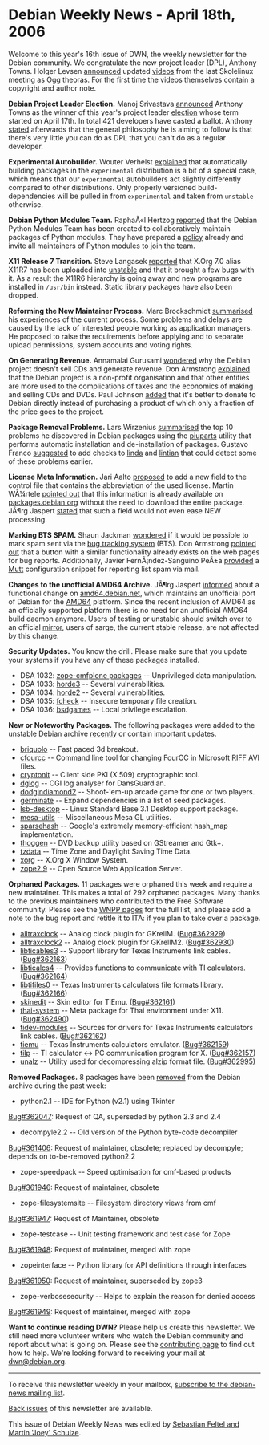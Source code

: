 
Debian Weekly News - April 18th, 2006
=====================================


Welcome to this year's 16th issue of DWN, the weekly newsletter for the
Debian community. We congratulate the new project leader (DPL), Anthony
Towns. Holger Levsen [announced](http://layer-acht.org/blog/debian/#1-14) updated [videos](http://meetings-archive.debian.net/pub/debian-meetings/2006/debian-edu-erkelenz/) from the last Skolelinux meeting as Ogg theoras. For the first
time the videos themselves contain a copyright and author note.


**Debian Project Leader Election.** Manoj Srivastava [announced](https://lists.debian.org/debian-devel-announce/2006/04/msg00004.html) Anthony Towns as the winner of this year's project leader [election](https://www.debian.org/vote/2006/vote_002) whose term started on April
17th. In total 421 developers have casted a ballot. Anthony [stated](https://lists.debian.org/debian-project/2006/04/msg00152.html)
afterwards that the general philosophy he is aiming to follow is that there's
very little you can do as DPL that you can't do as a regular developer.


**Experimental Autobuilder.** Wouter Verhelst [explained](https://lists.debian.org/debian-devel-announce/2006/04/msg00007.html) that automatically building packages in the
`experimental` distribution is a bit of a special case, which means
that our `experimental` autobuilders act slightly differently compared to other
distributions. Only properly versioned build-dependencies will be pulled in
from `experimental` and taken from `unstable`
otherwise.


**Debian Python Modules Team.** RaphaÃ«l Hertzog [reported](https://lists.debian.org/debian-devel-announce/2006/04/msg00008.html) that the Debian Python Modules Team has been created to
collaboratively maintain packages of Python modules. They have prepared a [policy](http://python-modules.alioth.debian.org/python-modules-policy.html) already and invite all maintainers of Python modules to join the
team.


**X11 Release 7 Transition.** Steve Langasek [reported](https://lists.debian.org/debian-devel-announce/2006/04/msg00010.html) that X.Org 7.0 alias X11R7 has been uploaded into [unstable](https://www.debian.org/releases/sid/) and that it brought a few bugs with
it. As a result the X11R6 hierarchy is going away and new programs are
installed in `/usr/bin` instead. Static library packages have also
been dropped.


**Reforming the New Maintainer Process.** Marc Brockschmidt [summarised](https://lists.debian.org/debian-project/2006/04/msg00163.html) his experiences of the current process. Some problems and
delays are caused by the lack of interested people working as application
managers. He proposed to raise the requirements before applying and to
separate upload permissions, system accounts and voting rights.


**On Generating Revenue.** Annamalai Gurusami [wondered](https://lists.debian.org/debian-project/2006/04/msg00221.html)
why the Debian project doesn't sell CDs and generate revenue. Don Armstrong
[explained](https://lists.debian.org/debian-project/2006/04/msg00240.html) that the Debian project is a non-profit organisation and that
other entities are more used to the complications of taxes and the economics
of making and selling CDs and DVDs. Paul Johnson [added](https://lists.debian.org/debian-project/2006/04/msg00244.html)
that it's better to donate to Debian directly instead of purchasing a product
of which only a fraction of the price goes to the project.


**Package Removal Problems.** Lars Wirzenius [summarised](https://lists.debian.org/debian-devel/2006/02/msg00693.html) the top 10 problems he discovered in Debian packages using the
[piuparts](https://packages.debian.org/piuparts) utility that
performs automatic installation and de-installation of packages. Gustavo
Franco [suggested](https://lists.debian.org/debian-devel/2006/02/msg00984.html) to add checks to [linda](https://packages.debian.org/linda) and [lintian](https://packages.debian.org/lintian) that
could detect some of these problems earlier.


**License Meta Information.** Jari Aalto [proposed](https://lists.debian.org/debian-devel/2006/02/msg00766.html) to add a new field to the control file that contains the
abbreviation of the used license. Martin WÃ¼rtele [pointed
out](https://lists.debian.org/debian-devel/2006/02/msg00769.html) that this information is already available on [packages.debian.org](https://packages.debian.org/) without the need to
download the entire package. JÃ¶rg Jaspert [stated](https://lists.debian.org/debian-devel/2006/02/msg00778.html)
that such a field would not even ease NEW processing.


**Marking BTS SPAM.** Shaun Jackman [wondered](https://lists.debian.org/debian-devel/2006/02/msg00811.html)
if it would be possible to mark spam sent via the [bug
tracking system](https://www.debian.org/Bugs/) (BTS). Don Armstrong [pointed
out](https://lists.debian.org/debian-devel/2006/02/msg00812.html) that a button with a similar functionality already exists on the web
pages for bug reports. Additionally, Javier FernÃ¡ndez-Sanguino PeÃ±a [provided](https://lists.debian.org/debian-devel/2006/02/msg01213.html)
a [Mutt](https://packages.debian.org/mutt) configuration snippet for
reporting list spam via mail.


**Changes to the unofficial AMD64 Archive.** JÃ¶rg Jaspert [informed](https://lists.debian.org/debian-devel-announce/2006/04/msg00005.html) about a functional change on [amd64.debian.net](http://amd64.debian.net/), which maintains an unofficial port of Debian for the [AMD64](https://www.debian.org/ports/amd64/) platform. Since the recent
inclusion of AMD64 as an officially supported platform there is no need
for an unofficial AMD64 build daemon anymore. Users of testing or
unstable should switch over to an official [mirror](https://www.debian.org/mirrors/list), users of sarge,
the current stable release, are not affected by this change.


**Security Updates.** You know the drill. Please make sure
that you update your systems if you have any of these packages installed.


* DSA 1032: [zope-cmfplone packages](https://www.debian.org/security/2006/dsa-1032) --
 Unprivileged data manipulation.
* DSA 1033: [horde3](https://www.debian.org/security/2006/dsa-1033) --
 Several vulnerabilities.
* DSA 1034: [horde2](https://www.debian.org/security/2006/dsa-1034) --
 Several vulnerabilities.
* DSA 1035: [fcheck](https://www.debian.org/security/2006/dsa-1035) --
 Insecure temporary file creation.
* DSA 1036: [bsdgames](https://www.debian.org/security/2006/dsa-1036) --
 Local privilege escalation.


**New or Noteworthy Packages.** The following packages were
added to the unstable Debian archive [recently](https://packages.debian.org/unstable/newpkg_main) or contain
important updates.


* [briquolo](https://packages.debian.org/unstable/games/briquolo)
 -- Fast paced 3d breakout.
* [cfourcc](https://packages.debian.org/unstable/graphics/cfourcc)
 -- Command line tool for changing FourCC in Microsoft RIFF AVI files.
* [cryptonit](https://packages.debian.org/unstable/x11/cryptonit)
 -- Client side PKI (X.509) cryptographic tool.
* [dglog](https://packages.debian.org/unstable/web/dglog)
 -- CGI log analyser for DansGuardian.
* [dodgindiamond2](https://packages.debian.org/unstable/games/dodgindiamond2)
 -- Shoot-'em-up arcade game for one or two players.
* [germinate](https://packages.debian.org/unstable/utils/germinate)
 -- Expand dependencies in a list of seed packages.
* [lsb-desktop](https://packages.debian.org/unstable/misc/lsb-desktop)
 -- Linux Standard Base 3.1 Desktop support package.
* [mesa-utils](https://packages.debian.org/unstable/x11/mesa-utils)
 -- Miscellaneous Mesa GL utilities.
* [sparsehash](https://packages.debian.org/unstable/libdevel/sparsehash)
 -- Google's extremely memory-efficient hash\_map implementation.
* [thoggen](https://packages.debian.org/unstable/graphics/thoggen)
 -- DVD backup utility based on GStreamer and Gtk+.
* [tzdata](https://packages.debian.org/unstable/libs/tzdata)
 -- Time Zone and Daylight Saving Time Data.
* [xorg](https://packages.debian.org/unstable/x11/xorg)
 -- X.Org X Window System.
* [zope2.9](https://packages.debian.org/unstable/web/zope2.9)
 -- Open Source Web Application Server.


**Orphaned Packages.** 11 packages were orphaned this week and
require a new maintainer. This makes a total of 292 orphaned packages. Many
thanks to the previous maintainers who contributed to the Free Software
community. Please see the [WNPP pages](https://www.debian.org/devel/wnpp/) for
the full list, and please add a note to the bug report and retitle it to ITA:
if you plan to take over a package.


* [alltraxclock](https://packages.debian.org/unstable/x11/gkrellm-alltraxclock)
 -- Analog clock plugin for GKrellM.
 ([Bug#362929](https://bugs.debian.org/362929))
* [alltraxclock2](https://packages.debian.org/unstable/x11/gkrellm-alltraxclock2)
 -- Analog clock plugin for GKrellM2.
 ([Bug#362930](https://bugs.debian.org/362930))
* [libticables3](https://packages.debian.org/unstable/libs/libticables3)
 -- Support library for Texas Instruments link cables.
 ([Bug#362163](https://bugs.debian.org/362163))
* [libticalcs4](https://packages.debian.org/unstable/libs/libticalcs4)
 -- Provides functions to communicate with TI calculators.
 ([Bug#362164](https://bugs.debian.org/362164))
* [libtifiles0](https://packages.debian.org/unstable/libs/libtifiles0)
 -- Texas Instruments calculators file formats library.
 ([Bug#362166](https://bugs.debian.org/362166))
* [skinedit](https://packages.debian.org/unstable/math/tiemu-skinedit)
 -- Skin editor for TiEmu.
 ([Bug#362161](https://bugs.debian.org/362161))
* [thai-system](https://packages.debian.org/unstable/misc/thai-system)
 -- Meta package for Thai environment under X11.
 ([Bug#362490](https://bugs.debian.org/362490))
* [tidev-modules](https://packages.debian.org/unstable/misc/tidev-modules-source)
 -- Sources for drivers for Texas Instruments calculators link cables.
 ([Bug#362162](https://bugs.debian.org/362162))
* [tiemu](https://packages.debian.org/unstable/math/tiemu)
 -- Texas Instruments calculators emulator.
 ([Bug#362159](https://bugs.debian.org/362159))
* [tilp](https://packages.debian.org/unstable/math/tilp)
 -- TI calculator <-> PC communication program for X.
 ([Bug#362157](https://bugs.debian.org/362157))
* [unalz](https://packages.debian.org/unstable/utils/unalz)
 -- Utility used for decompressing alzip format file.
 ([Bug#362995](https://bugs.debian.org/362995))


**Removed Packages.** 8 packages have been [removed](https://ftp-master.debian.org/removals.txt) from the Debian
archive during the past week:


* python2.1 -- IDE for Python (v2.1) using Tkinter
   
[Bug#362047](https://bugs.debian.org/362047):
 Request of QA, superseded by python 2.3 and 2.4
* decompyle2.2 -- Old version of the Python byte-code decompiler
   
[Bug#361406](https://bugs.debian.org/361406):
 Request of maintainer, obsolete; replaced by decompyle; depends on to-be-removed python2.2
* zope-speedpack -- Speed optimisation for cmf-based products
   
[Bug#361946](https://bugs.debian.org/361946):
 Request of maintainer, obsolete
* zope-filesystemsite -- Filesystem directory views from cmf
   
[Bug#361947](https://bugs.debian.org/361947):
 Request of Maintainer, obsolete
* zope-testcase -- Unit testing framework and test case for Zope
   
[Bug#361948](https://bugs.debian.org/361948):
 Request of maintainer, merged with zope
* zopeinterface -- Python library for API definitions through interfaces
   
[Bug#361950](https://bugs.debian.org/361950):
 Request of maintainer, superseded by zope3
* zope-verbosesecurity -- Helps to explain the reason for denied access
   
[Bug#361949](https://bugs.debian.org/361949):
 Request of maintainer, merged with zope


**Want to continue reading DWN?** Please help us create this
newsletter. We still need more volunteer writers who watch the Debian
community and report about what is going on. Please see the [contributing page](https://www.debian.org/News/weekly/contributing) to find out how
to help. We're looking forward to receiving your mail at [dwn@debian.org](mailto:dwn@debian.org).




---



 To receive this newsletter weekly in your mailbox, [subscribe to the debian-news mailing list](https://lists.debian.org/debian-news/).



[Back issues](https://www.debian.org/News/weekly/) of this newsletter are available.



This issue of Debian Weekly News was edited by [Sebastian Feltel and Martin 'Joey' Schulze](mailto:dwn@debian.org).




